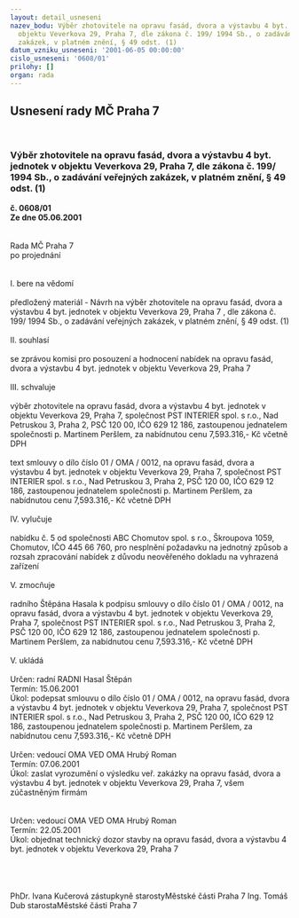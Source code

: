 ```yaml
---
layout: detail_usneseni
nazev_bodu: Výběr zhotovitele na opravu fasád, dvora a výstavbu 4 byt. jednotek v
  objektu Veverkova 29, Praha 7, dle zákona č. 199/ 1994 Sb., o zadávání veřejných
  zakázek, v platném znění, § 49 odst. (1)
datum_vzniku_usneseni: '2001-06-05 00:00:00'
cislo_usneseni: '0608/01'
prilohy: []
organ: rada
---
```

<div id="ucUsn_pList" class="usn">
	<span><h2>Usnesení rady MČ Praha 7 </h2>
<br></span><div class="standBody">
<span><h3>Výběr zhotovitele na opravu fasád, dvora a výstavbu 4 byt. jednotek v objektu Veverkova 29, Praha 7, dle zákona č. 199/ 1994 Sb., o zadávání veřejných zakázek, v platném znění, § 49 odst. (1)</h3></span><div class="center">
		<strong>č. 0608/01</strong><br>
	</div>
<div class="center">
		<strong>Ze dne 05.06.2001</strong><br><br>
	</div>
<br>Rada MČ Praha 7<br>po projednání<br><br><br>I.	bere na vědomí<br><br> předložený materiál - Návrh na výběr zhotovitele  na opravu fasád, dvora a výstavbu  4 byt. jednotek  v objektu Veverkova 29, Praha 7 , dle zákona č. 199/ 1994 Sb., o zadávání veřejných zakázek, v platném znění, § 49 odst. (1)<br><br>II.	souhlasí <br><br>se zprávou komisi pro posouzení a hodnocení nabídek na  opravu fasád, dvora a výstavbu  4 byt. jednotek  v objektu Veverkova 29, Praha 7<br><br>III.	schvaluje <br><br>výběr  zhotovitele na opravu fasád, dvora a výstavbu  4 byt. jednotek  v objektu Veverkova 29, Praha 7, společnost  PST INTERIER  spol. s r.o., Nad Petruskou 3, Praha 2, PSČ 120 00, IČO 629 12 186,   zastoupenou jednatelem společnosti p. Martinem Peršlem, za nabídnutou cenu 7,593.316,- Kč včetně DPH<br><br>text smlouvy o dílo  číslo  01 / OMA / 0012, na opravu fasád, dvora a výstavbu  4 byt. jednotek  v objektu Veverkova 29, Praha 7, společnost  PST INTERIER  spol. s r.o., Nad Petruskou 3, Praha 2, PSČ 120 00, IČO 629 12 186, zastoupenou jednatelem společnosti p. Martinem Peršlem, za nabídnutou cenu 7,593.316,- Kč včetně DPH<br><br>IV.	vylučuje<br><br>nabídku č. 5 od společnosti ABC Chomutov spol. s r.o., Škroupova 1059, Chomutov, IČO 445 66 760, pro nesplnění požadavku na jednotný způsob a rozsah zpracování nabídek z důvodu neověřeného dokladu na vyhrazená zařízení<br><br>V.	zmocňuje <br><br>radního Štěpána Hasala k podpisu smlouvy o dílo  číslo 01 / OMA / 0012, na opravu fasád, dvora a výstavbu  4 byt. jednotek  v objektu Veverkova 29, Praha 7, společnost  PST INTERIER  spol. s r.o., Nad Petruskou 3, Praha 2, PSČ 120 00, IČO 629 12 186, zastoupenou jednatelem společnosti p. Martinem Peršlem, za nabídnutou cenu 7,593.316,- Kč včetně DPH<br><br>V.        ukládá <br><br> Určen:	radní	RADNI Hasal Štěpán<br>Termín: 15.06.2001<br>Úkol:	podepsat smlouvu o dílo číslo 01 / OMA / 0012, na opravu fasád, dvora a výstavbu  4 byt. jednotek  v objektu Veverkova 29, Praha 7, společnost  PST INTERIER  spol. s r.o., Nad Petruskou 3, Praha 2, PSČ 120 00, IČO 629 12 186, zastoupenou jednatelem společnosti p. Martinem Peršlem, za nabídnutou cenu 7,593.316,- Kč včetně DPH<br><br> Určen:	vedoucí OMA	VED OMA Hrubý Roman<br>Termín: 07.06.2001<br>Úkol:	zaslat vyrozumění o výsledku veř. zakázky na opravu fasád, dvora a výstavbu  4 byt. jednotek  v objektu Veverkova 29, Praha 7, všem zúčastněným firmám<br><br><br>Určen:	vedoucí OMA	VED OMA Hrubý Roman<br>Termín: 22.05.2001<br>Úkol:	objednat technický dozor stavby na opravu fasád, dvora a výstavbu  4 byt. jednotek  v objektu Veverkova 29, Praha 7<br><br><br><br> 	<br>PhDr. Ivana Kučerová zástupkyně starostyMěstské části Praha 7	Ing. Tomáš Dub starostaMěstské části Praha 7<br>	<br><br>
</div>
</div>